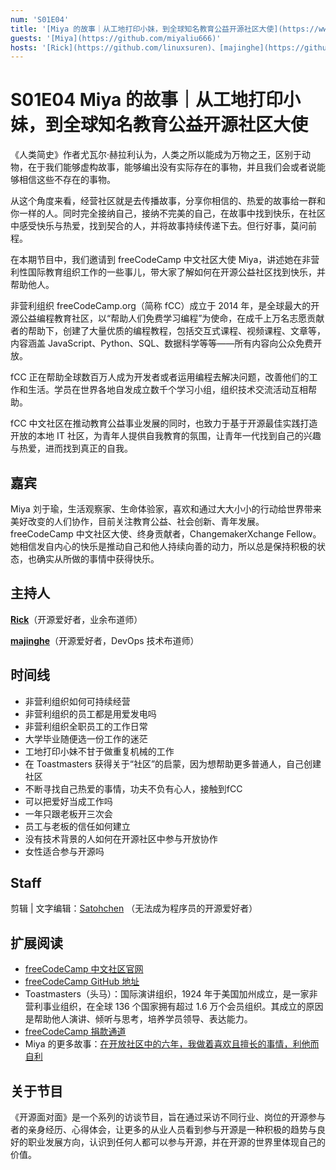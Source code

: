 ```yaml
---
num: 'S01E04'
title: '[Miya 的故事｜从工地打印小妹，到全球知名教育公益开源社区大使](https://www.ximalaya.com/sound/484328758)'
guests: '[Miya](https://github.com/miyaliu666)'
hosts: '[Rick](https://github.com/linuxsuren)、[majinghe](https://github.com/majinghe)'
---
```


# S01E04 Miya 的故事｜从工地打印小妹，到全球知名教育公益开源社区大使

《人类简史》作者尤瓦尔·赫拉利认为，人类之所以能成为万物之王，区别于动物，在于我们能够虚构故事，能够编出没有实际存在的事物，并且我们会或者说能够相信这些不存在的事物。

从这个角度来看，经营社区就是去传播故事，分享你相信的、热爱的故事给一群和你一样的人。同时完全接纳自己，接纳不完美的自己，在故事中找到快乐，在社区中感受快乐与热爱，找到契合的人，并将故事持续传递下去。但行好事，莫问前程。


在本期节目中，我们邀请到 freeCodeCamp 中文社区大使 Miya，讲述她在非营利性国际教育组织工作的一些事儿，带大家了解如何在开源公益社区找到快乐，并帮助他人。

非营利组织 freeCodeCamp.org（简称 fCC）成立于 2014 年，是全球最大的开源公益编程教育社区，以“帮助人们免费学习编程”为使命，在成千上万名志愿贡献者的帮助下，创建了大量优质的编程教程，包括交互式课程、视频课程、文章等，内容涵盖 JavaScript、Python、SQL、数据科学等等——所有内容向公众免费开放。

fCC 正在帮助全球数百万人成为开发者或者运用编程去解决问题，改善他们的工作和生活。学员在世界各地自发成立数千个学习小组，组织技术交流活动互相帮助。

fCC 中文社区在推动教育公益事业发展的同时，也致力于基于开源最佳实践打造开放的本地 IT 社区，为青年人提供自我教育的氛围，让青年一代找到自己的兴趣与热爱，进而找到真正的自我。


## 嘉宾
Miya 刘于瑜，生活观察家、生命体验家，喜欢和通过大大小小的行动给世界带来美好改变的人们协作，目前关注教育公益、社会创新、青年发展。freeCodeCamp 中文社区大使、终身贡献者，ChangemakerXchange Fellow。她相信发自内心的快乐是推动自己和他人持续向善的动力，所以总是保持积极的状态，也确实从所做的事情中获得快乐。

## 主持人
**[Rick](https://github.com/linuxsuren)**（开源爱好者，业余布道师）

**[majinghe](https://github.com/majinghe)**（开源爱好者，DevOps 技术布道师）


## 时间线
* 非营利组织如何可持续经营
* 非营利组织的员工都是用爱发电吗
* 非营利组织全职员工的工作日常
* 大学毕业随便选一份工作的迷茫
* 工地打印小妹不甘于做重复机械的工作
* 在 Toastmasters 获得关于“社区”的启蒙，因为想帮助更多普通人，自己创建社区
* 不断寻找自己热爱的事情，功夫不负有心人，接触到fCC
* 可以把爱好当成工作吗
* 一年只跟老板开三次会
* 员工与老板的信任如何建立
* 没有技术背景的人如何在开源社区中参与开放协作
* 女性适合参与开源吗


## Staff
剪辑 | 文字编辑：[Satohchen](https://github.com/Satohchen) （无法成为程序员的开源爱好者）

## 扩展阅读
* [freeCodeCamp 中文社区官网](https://chinese.freecodecamp.org/)
* [freeCodeCamp GitHub 地址](https://github.com/freecodecamp)
* Toastmasters（头马）：国际演讲组织，1924 年于美国加州成立，是一家非营利事业组织，在全球 136 个国家拥有超过 1.6 万个会员组织。其成立的原因是帮助他人演讲、倾听与思考，培养学员领导、表达能力。
* [freeCodeCamp 捐款通道](https://chinese.freecodecamp.org/donate)
* Miya 的更多故事：[在开放社区中的六年，我做着喜欢且擅长的事情，利他而自利](https://chinese.freecodecamp.org/news/my-six-years-in-open-community/)


## 关于节目
《开源面对面》是一个系列的访谈节目，旨在通过采访不同行业、岗位的开源参与者的亲身经历、心得体会，让更多的从业人员看到参与开源是一种积极的趋势与良好的职业发展方向，认识到任何人都可以参与开源，并在开源的世界里体现自己的价值。
